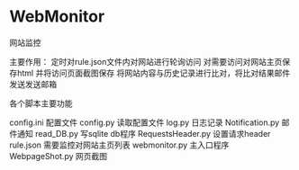 # WebMonitor
网站监控


主要作用：
定时对rule.json文件内对网站进行轮询访问
对需要访问对网站主页保存html 并将访问页面截图保存
将网站内容与历史记录进行比对，将比对结果邮件发送发送邮箱

各个脚本主要功能

config.ini     配置文件
config.py     读取配置文件
log.py         日志记录
Notification.py   邮件通知
read_DB.py      写sqlite db程序
RequestsHeader.py   设置请求header
rule.json          需要监控对网站主页列表
webmonitor.py  主入口程序
WebpageShot.py  网页截图

